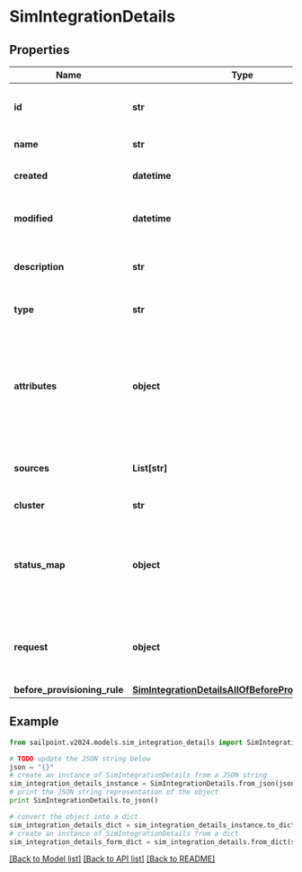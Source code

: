 # SimIntegrationDetails


## Properties

Name | Type | Description | Notes
------------ | ------------- | ------------- | -------------
**id** | **str** | System-generated unique ID of the Object | [optional] [readonly] 
**name** | **str** | Name of the Object | 
**created** | **datetime** | Creation date of the Object | [optional] [readonly] 
**modified** | **datetime** | Last modification date of the Object | [optional] [readonly] 
**description** | **str** | The description of the integration | [optional] 
**type** | **str** | The integration type | [optional] 
**attributes** | **object** | The attributes map containing the credentials used to configure the integration. | [optional] 
**sources** | **List[str]** | The list of sources (managed resources) | [optional] 
**cluster** | **str** | The cluster/proxy | [optional] 
**status_map** | **object** | Custom mapping between the integration result and the provisioning result | [optional] 
**request** | **object** | Request data to customize desc and body of the created ticket | [optional] 
**before_provisioning_rule** | [**SimIntegrationDetailsAllOfBeforeProvisioningRule**](SimIntegrationDetailsAllOfBeforeProvisioningRule.md) |  | [optional] 

## Example

```python
from sailpoint.v2024.models.sim_integration_details import SimIntegrationDetails

# TODO update the JSON string below
json = "{}"
# create an instance of SimIntegrationDetails from a JSON string
sim_integration_details_instance = SimIntegrationDetails.from_json(json)
# print the JSON string representation of the object
print SimIntegrationDetails.to_json()

# convert the object into a dict
sim_integration_details_dict = sim_integration_details_instance.to_dict()
# create an instance of SimIntegrationDetails from a dict
sim_integration_details_form_dict = sim_integration_details.from_dict(sim_integration_details_dict)
```
[[Back to Model list]](../README.md#documentation-for-models) [[Back to API list]](../README.md#documentation-for-api-endpoints) [[Back to README]](../README.md)


